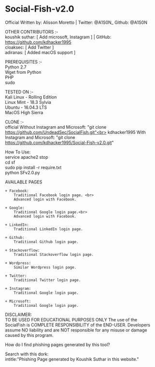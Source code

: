 # Social-Fish-v2.0

Official Written by: Alisson Moretto | Twitter: @A1S0N_ Github: @A1S0N


OTHER CONTRIBUTORS :-<br>
	koushik suthar: [ Add microsoft, Instagram ] | GitHub: https://github.com/kdhacker1995<br>
	cloaksec: [ Add Twitter ]<br>
	adiranas: [ Added macOS support ]


PREREQUISITES :-<br>
	Python 2.7<br>
    	Wget from Python<br>
    	PHP<br>
    	sudo<br>


TESTED ON :-<br>
	Kali Linux - Rolling Edition<br>
    	Linux Mint - 18.3 Sylvia<br>
    	Ubuntu - 16.04.3 LTS<br>
    	MacOS High Sierra<br>

CLONE :-<br>
	official Without Instagram and Microsoft:
		"git clone https://github.com/UndeadSec/SocialFish.git"<br>
	kdhacker1995 With Instagram and Microsoft:
		"git clone https://github.com/kdhacker1995/Social-Fish-v2.0.git"


How To Use:<br> 
	service apache2 stop<br>
	cd sf<br>
	sudo pip install -r require.txt <br>
	python SFv2.0.py<br>



AVAILABLE PAGES<br>

	+ Facebook:
		Traditional Facebook login page. <br>
		Advanced login with Facebook.

	+ Google:
		Traditional Google login page.<br>
		Advanced login with Facebook.

	+ LinkedIn:
		Traditional LinkedIn login page.

	+ Github:
		Traditional Github login page.

	+ Stackoverflow:
		Traditional Stackoverflow login page.

	+ Wordpress:
		Similar Wordpress login page.

	+ Twitter:
		Traditional Twitter login page.

	+ Instagram:
		Traditional Google login page.

	+ Microsoft:
		Traditional Google login page.


DISCLAIMER:<br>
	TO BE USED FOR EDUCATIONAL PURPOSES ONLY
	The use of the SocialFish is COMPLETE RESPONSIBILITY of the END-USER. 
	Developers assume NO liability and are NOT responsible for any misuse or damage caused by this program.

 
How do I find phishing pages generated by this tool?

Search with this dork:<br>
   intitle:"Phishing Page generated by Koushik Suthar in this website."

